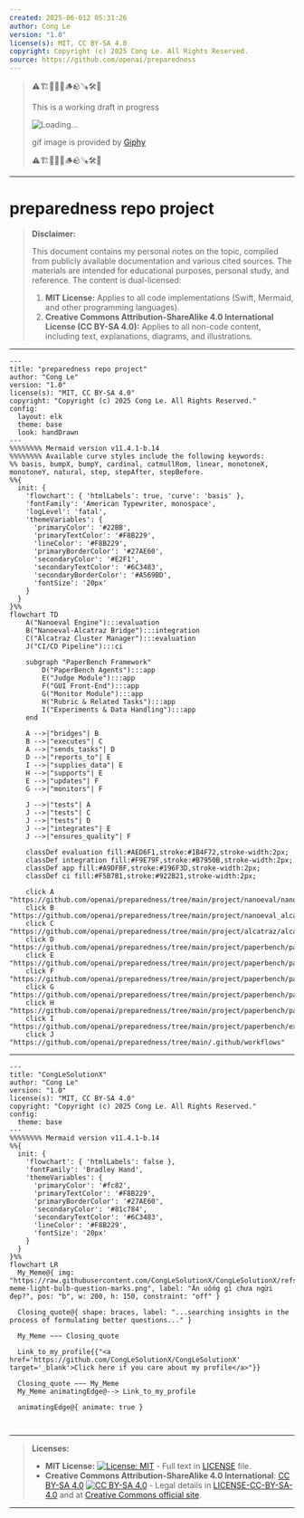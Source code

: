```yaml
---
created: 2025-06-012 05:31:26
author: Cong Le
version: "1.0"
license(s): MIT, CC BY-SA 4.0
copyright: Copyright (c) 2025 Cong Le. All Rights Reserved.
source: https://github.com/openai/preparedness
---
```



> ⚠️🏗️🚧🦺🧱🪵🪨🪚🛠️👷
> 
> This is a working draft in progress
> 
> ![Loading...](https://media3.giphy.com/media/v1.Y2lkPTc5MGI3NjExY2tvYWIyOGRpbWZodTQ2YTI2bjQ1eHpoaDY0YTZ3Mms2aWhneHNlYSZlcD12MV9pbnRlcm5hbF9naWZfYnlfaWQmY3Q9Zw/fR6aYF0SUJAeoypyub/giphy.gif)
>
> gif image is provided by [Giphy](https://giphy.com)
> 
> ⚠️🏗️🚧🦺🧱🪵🪨🪚🛠️👷


----




# preparedness repo project
> **Disclaimer:**
>
> This document contains my personal notes on the topic,
> compiled from publicly available documentation and various cited sources.
> The materials are intended for educational purposes, personal study, and reference.
> The content is dual-licensed:
> 1. **MIT License:** Applies to all code implementations (Swift, Mermaid, and other programming languages).
> 2. **Creative Commons Attribution-ShareAlike 4.0 International License (CC BY-SA 4.0):** Applies to all non-code content, including text, explanations, diagrams, and illustrations.
---

```mermaid
---
title: "preparedness repo project"
author: "Cong Le"
version: "1.0"
license(s): "MIT, CC BY-SA 4.0"
copyright: "Copyright (c) 2025 Cong Le. All Rights Reserved."
config:
  layout: elk
  theme: base
  look: handDrawn
---
%%%%%%%% Mermaid version v11.4.1-b.14
%%%%%%%% Available curve styles include the following keywords:
%% basis, bumpX, bumpY, cardinal, catmullRom, linear, monotoneX, monotoneY, natural, step, stepAfter, stepBefore.
%%{
  init: {
    'flowchart': { 'htmlLabels': true, 'curve': 'basis' },
    'fontFamily': 'American Typewriter, monospace',
    'logLevel': 'fatal',
    'themeVariables': {
      'primaryColor': '#22BB',
      'primaryTextColor': '#F8B229',
      'lineColor': '#F8B229',
      'primaryBorderColor': '#27AE60',
      'secondaryColor': '#E2F1',
      'secondaryTextColor': '#6C3483',
      'secondaryBorderColor': '#A569BD',
      'fontSize': '20px'
    }
  }
}%%
flowchart TD
    A("Nanoeval Engine"):::evaluation
    B("Nanoeval-Alcatraz Bridge"):::integration
    C("Alcatraz Cluster Manager"):::evaluation
    J("CI/CD Pipeline"):::ci

    subgraph "PaperBench Framework"
        D("PaperBench Agents"):::app
        E("Judge Module"):::app
        F("GUI Front-End"):::app
        G("Monitor Module"):::app
        H("Rubric & Related Tasks"):::app
        I("Experiments & Data Handling"):::app
    end

    A -->|"bridges"| B
    B -->|"executes"| C
    A -->|"sends_tasks"| D
    D -->|"reports_to"| E
    I -->|"supplies_data"| E
    H -->|"supports"| E
    E -->|"updates"| F
    G -->|"monitors"| F

    J -->|"tests"| A
    J -->|"tests"| C
    J -->|"tests"| D
    J -->|"integrates"| E
    J -->|"ensures_quality"| F

    classDef evaluation fill:#AED6F1,stroke:#1B4F72,stroke-width:2px;
    classDef integration fill:#F9E79F,stroke:#B7950B,stroke-width:2px;
    classDef app fill:#A9DFBF,stroke:#196F3D,stroke-width:2px;
    classDef ci fill:#F5B7B1,stroke:#922B21,stroke-width:2px;

    click A "https://github.com/openai/preparedness/tree/main/project/nanoeval/nanoeval"
    click B "https://github.com/openai/preparedness/tree/main/project/nanoeval_alcatraz/nanoeval_alcatraz"
    click C "https://github.com/openai/preparedness/tree/main/project/alcatraz/alcatraz"
    click D "https://github.com/openai/preparedness/tree/main/project/paperbench/paperbench/agents"
    click E "https://github.com/openai/preparedness/tree/main/project/paperbench/paperbench/judge"
    click F "https://github.com/openai/preparedness/tree/main/project/paperbench/paperbench/gui"
    click G "https://github.com/openai/preparedness/tree/main/project/paperbench/paperbench/monitor"
    click H "https://github.com/openai/preparedness/tree/main/project/paperbench/paperbench/rubric"
    click I "https://github.com/openai/preparedness/tree/main/project/paperbench/experiments"
    click J "https://github.com/openai/preparedness/tree/main/.github/workflows"

```


---

<!-- 
```mermaid
%% Current Mermaid version
info
```  -->


```mermaid
---
title: "CongLeSolutionX"
author: "Cong Le"
version: "1.0"
license(s): "MIT, CC BY-SA 4.0"
copyright: "Copyright (c) 2025 Cong Le. All Rights Reserved."
config:
  theme: base
---
%%%%%%%% Mermaid version v11.4.1-b.14
%%{
  init: {
    'flowchart': { 'htmlLabels': false },
    'fontFamily': 'Bradley Hand',
    'themeVariables': {
      'primaryColor': '#fc82',
      'primaryTextColor': '#F8B229',
      'primaryBorderColor': '#27AE60',
      'secondaryColor': '#81c784',
      'secondaryTextColor': '#6C3483',
      'lineColor': '#F8B229',
      'fontSize': '20px'
    }
  }
}%%
flowchart LR
  My_Meme@{ img: "https://raw.githubusercontent.com/CongLeSolutionX/CongLeSolutionX/refs/heads/main/assets/images/My-meme-light-bulb-question-marks.png", label: "Ăn uống gì chưa ngừi đẹp?", pos: "b", w: 200, h: 150, constraint: "off" }

  Closing_quote@{ shape: braces, label: "...searching insights in the process of formulating better questions..." }
    
  My_Meme ~~~ Closing_quote
    
  Link_to_my_profile{{"<a href='https://github.com/CongLeSolutionX/CongLeSolutionX' target='_blank'>Click here if you care about my profile</a>"}}

  Closing_quote ~~~ My_Meme
  My_Meme animatingEdge@--> Link_to_my_profile
  
  animatingEdge@{ animate: true }



```

---
>**Licenses:**
>
>- **MIT License:**  [![License: MIT](https://img.shields.io/badge/License-MIT-yellow.svg)](LICENSE) - Full text in [LICENSE](LICENSE) file.
>- **Creative Commons Attribution-ShareAlike 4.0 International**: [CC BY-SA 4.0](https://creativecommons.org/licenses/by-sa/4.0/) [![CC BY-SA 4.0](https://licensebuttons.net/l/by-sa/4.0/88x31.png)](https://creativecommons.org/licenses/by-sa/4.0/) - Legal details in [LICENSE-CC-BY-SA-4.0](THE_PAST/LICENSE-CC-BY-SA-4.0) and at [Creative Commons official site](https://creativecommons.org/licenses/by-sa/4.0/).
>
---